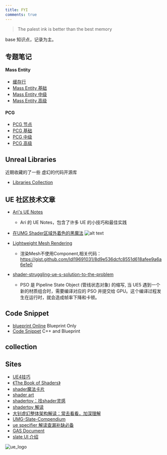 ```yaml
---
title: FYI
comments: true
---
```


> The palest ink is better than the best memory

base 知识点，记录为主。





## 专题笔记

#### Mass Entity
- [缓存行](./ECS/cacheline.md)
- [Mass Entity 基础](./ECS/Mass.md)
- [Mass Entity 中级](./ECS/Mass-Mid.md)
- [Mass Entity 高级](./ECS/Mass-Advanced.md)

#### PCG
- [PCG 节点](../PCG/04PCGNode.md)
- [PCG 基础](../PCG/00PCG_Base.md)
- [PCG 中级](../PCG/01PCG_Mid.md)
- [PCG 高级](../PCG/03PCG_Advanced.md)


## Unreal Libraries

近期收藏的了一些 虚幻的代码开源库

- [Libraries Collection](../Tools/00.md)

## UE 社区技术文章

- [Ari's UE Notes](https://www.notion.so/flassari/Ari-s-Unreal-Engine-Notes-1a75e43f4014464984d4fae0617e5cef)
  - Ari 的 UE Notes，包含了许多 UE 的小技巧和最佳实践

- [在UMG Shader区域外着色的黑魔法](https://miltoncandelero.github.io/coloring-outside-the-lines)
  ![alt text](../assets/images/00_image-86.webp)

- [Lightweight Mesh Rendering](https://godofpen.notion.site/Lightweight-Mesh-Rendering-Render-Static-Mesh-without-Component-d9454730ab7749f4b3dfb93dde2f7bc9)
  - 渲染Mesh不使用Component,相关代码：https://gist.github.com/ldl19691031/8d9e536dcfc8551d618afee9a6a6e1e0

- [shader-struggling-ue-s-solution-to-the-problem](https://dev.epicgames.com/community/learning/talks-and-demos/VEkM/unreal-engine-unreal-fest-2025-game-engines-and-shader-struggling-ue-s-solution-to-the-problem) 
  - PSO 是 Pipeline State Object (管线状态对象) 的缩写, 当 UE5 遇到一个新的材质组合时，需要编译对应的 PSO 并提交给 GPU。这个编译过程发生在运行时，就会造成帧率下降和卡顿。


## Code Snippet

- [blueprint Online](https://blueprintue.com/type/blueprint/) Blueprint Only
- [Code Snippet](https://dev.epicgames.com/community/unreal-engine/snippets) C++ and Blueprint

## collection

## Sites
- [UE4技巧](https://www.zhihu.com/question/351992572)
- [《The Book of Shaders》](https://github.com/patriciogonzalezvivo/thebookofshaders) 
- [shader魔法卡片](https://github.com/patriciogonzalezvivo/PixelSpiritDeck) 
- [shader art](https://www.youtube.com/watch?v=f4s1h2YETNY)
- [shadertoy：找shader灵感](https://www.shadertoy.com/)
- [shadertoy 解读](https://zhuanlan.zhihu.com/p/542447481)
- [大钊虚幻整体架构解读：常去看看，加深理解](https://www.zhihu.com/column/insideue4)
- [UMG-Slate-Compendium](https://github.com/YawLighthouse/UMG-Slate-Compendium)
- [ue specifier 解读查漏补缺必备](https://github.com/fjz13/UnrealSpecifiers/)
- [GAS Document](https://github.com/tranek/GASDocumentatio)
- [slate UI 介绍](https://myslate.readthedocs.io/en/latest/index.html)




  




![ue_logo](../assets/images/00_image-1.webp)